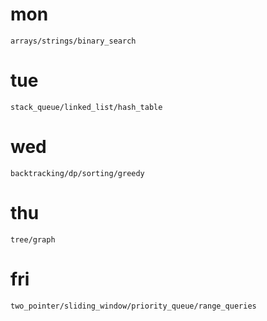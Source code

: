 
# mon
    arrays/strings/binary_search

# tue
    stack_queue/linked_list/hash_table
    
# wed
    backtracking/dp/sorting/greedy

# thu
    tree/graph

# fri
    two_pointer/sliding_window/priority_queue/range_queries

    

